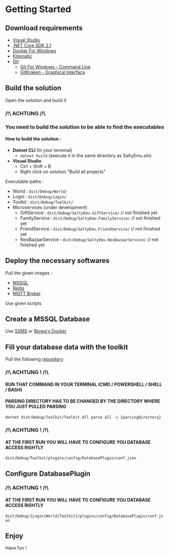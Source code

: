 # Getting Started

## Download requirements

* [Visual Studio](https://visualstudio.microsoft.com/thank-you-downloading-visual-studio/?sku=Community&rel=15)
* [.NET Core SDK 2.1](https://download.visualstudio.microsoft.com/download/pr/9b60a25e-5b31-4550-aae1-72516c1067f6/52e8387487fecef06266a7a19c97ddee/dotnet-sdk-2.1.500-win-gs-x64.exe)
* [Docker For Windows](https://download.docker.com/win/stable/Docker%20for%20Windows%20Installer.exe)
* [Kitematic](https://download.docker.com/kitematic/Kitematic-Windows.zip)
* [Git](http://rogerdudler.github.io/git-guide/)
    * [Git For Windows - Command Line](https://git-scm.com/download/win)
    * [GitKraken - Graphical Interface](https://www.gitkraken.com/download)

## Build the solution

Open the solution and build it

### /!\ ACHTUNG /!\
### You need to build the solution to be able to find the executables

#### How to build the solution :
* **Dotnet CLI** (In your terminal)
    * `dotnet build` (execute it in the same directory as SaltyEmu.sln)
* **Visual Studio**
    * Ctrl + Shift + B
    * Right click on solution "Build all projects"

Executable paths : 
* World : `dist/Debug/World/`
* Login : `dist/Debug/Login/`
* Toolkit : `dist/Debug/Toolkit/`
* Microservices (under development)
    * GiftService : `dist/Debug/SaltyEmu.GiftService/` // not finished yet
    * FamilyService : `dist/Debug/SaltyEmu.FamilyService/` // not finished yet
    * FriendService : `dist/Debug/SaltyEmu.FriendService/` // not finished yet
    * NosBazaarService : `dist/Debug/SaltyEmu.NosBazaarService/` // not finished yet


## Deploy the necessary softwares

Pull the given images : 

* [MSSQL](https://hub.docker.com/r/microsoft/mssql-server-linux/)
* [Redis](https://hub.docker.com/_/redis/)
* [MQTT Broker](https://hub.docker.com/r/emqx/emqx/)

Use given scripts


## Create a MSSQL Database

Use [SSMS](https://docs.microsoft.com/en-us/sql/ssms/download-sql-server-management-studio-ssms?view=sql-server-2017) or [Blowa's Docker](https://github.com/BlowaXD/docker-mssql-createdb-tool)


## Fill your database data with the toolkit

Pull the following [repository](https://gitlab.com/SaltyNos/Server/parsing)

### /!\ ACHTUNG ! /!\
#### RUN THAT COMMAND IN YOUR TERMINAL (CMD / POWERSHELL / SHELL / BASH)
#### PARSING DIRECTORY HAS TO BE CHANGED BY THE DIRECTORY WHERE YOU JUST PULLED PARSING
`dotnet dist/Debug/Toolkit/Toolkit.dll parse all -i {parsingDirectory}`

### /!\ ACHTUNG ! /!\
#### AT THE FIRST RUN YOU WILL HAVE TO CONFIGURE YOU DATABASE ACCESS RIGHTLY
`dist/Debug/Toolkit/plugins/config/DatabasePlugin/conf.json`

## Configure DatabasePlugin

### /!\ ACHTUNG ! /!\
#### AT THE FIRST RUN YOU WILL HAVE TO CONFIGURE YOU DATABASE ACCESS RIGHTLY
`dist/Debug/{Login|World|Toolkit}/plugins/config/DatabasePlugin/conf.json`

## Enjoy

Have fun !